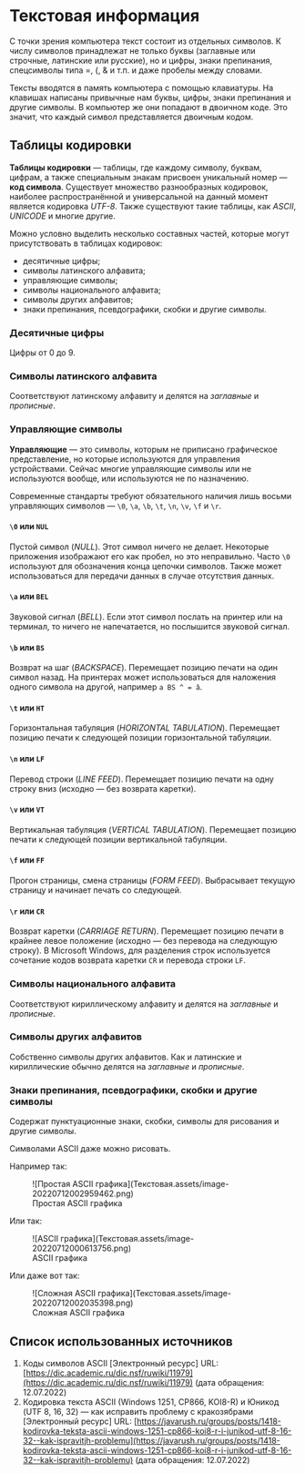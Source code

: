# Текстовая информация

С точки зрения компьютера текст состоит из отдельных символов. К числу символов принадлежат не только буквы (заглавные или строчные, латинские или русские), но и цифры, знаки препинания, спецсимволы типа $=$, $($, $\&$ и т.п. и даже пробелы между словами.

Тексты вводятся в память компьютера с помощью клавиатуры. На клавишах написаны привычные нам буквы, цифры, знаки препинания и другие символы. В компьютер же они попадают в двоичном коде. Это значит, что каждый символ представляется двоичным кодом.

## Таблицы кодировки

**Таблицы кодировки** — таблицы, где каждому символу, буквам, цифрам, а также специальным знакам присвоен уникальный номер — **код символа**. Существует множество разнообразных кодировок, наиболее распространённой и универсальной на данный момент является кодировка *UTF-8*. Также существуют такие таблицы, как *ASCII*, *UNICODE* и многие другие.

Можно условно выделить несколько составных частей, которые могут присутствовать в таблицах кодировок:

- десятичные цифры;
- символы латинского алфавита;
- управляющие символы;
- символы национального алфавита;
- символы других алфавитов;
- знаки препинания, псевдографики, скобки и другие символы.

### Десятичные цифры

Цифры от $0$ до $9$.

### Символы латинского алфавита

Соответствуют латинскому алфавиту и делятся на *заглавные* и *прописные*.

### Управляющие символы

**Управляющие** — это символы, которым не приписано графическое представление, но которые используются для управления устройствами. Сейчас многие управляющие символы или не используются вообще, или используются не по назначению.

Современные стандарты требуют обязательного наличия лишь восьми управляющих символов — `\0`, `\a`, `\b`, `\t`, `\n`, `\v`, `\f` и `\r`.

#### `\0` или `NUL`

Пустой символ (*NULL*). Этот символ ничего не делает. Некоторые приложения изображают его как пробел, но это неправильно. Часто `\0` используют для обозначения конца цепочки символов. Также может использоваться для передачи данных в случае отсутствия данных.

#### `\a` или `BEL` 

Звуковой сигнал (*BELL*). Если этот символ послать на принтер или на терминал, то ничего не напечатается, но послышится звуковой сигнал.

#### `\b` или `BS`

Возврат на шаг (*BACKSPACE*). Перемещает позицию печати на один символ назад. На принтерах может использоваться для наложения одного символа на другой, например `a BS ^ = â`.

#### `\t` или `HT`

Горизонтальная табуляция (*HORIZONTAL TABULATION*). Перемещает позицию печати к следующей позиции горизонтальной табуляции.

#### `\n` или `LF`

Перевод строки (*LINE FEED*). Перемещает позицию печати на одну строку вниз (исходно — без возврата каретки).

#### `\v` или `VT`

 Вертикальная табуляция (*VERTICAL TABULATION*). Перемещает позицию печати к следующей позиции вертикальной табуляции.

#### `\f` или `FF`

Прогон страницы, смена страницы (*FORM FEED*). Выбрасывает текущую страницу и начинает печать со следующей.

#### `\r` или `CR`

Возврат каретки (*CARRIAGE RETURN*). Перемещает позицию печати в крайнее левое положение (исходно — без перевода на следующую строку). В Microsoft Windows, для разделения строк используется сочетание кодов возврата каретки `CR` и перевода строки `LF`.

### Символы национального алфавита

Соответствуют кириллическому алфавиту и делятся на *заглавные* и *прописные*.

### Символы других алфавитов

Собственно символы других алфавитов. Как и латинские и кириллические обычно делятся на *заглавные* и *прописные*.

### Знаки препинания, псевдографики, скобки и другие символы

Содержат пунктуационные знаки, скобки, символы для рисования и другие символы.

Символами ASCII даже можно рисовать.

Например так:

<figure markdown>
  ![Простая ASCII графика](Текстовая.assets/image-20220712002959462.png)
  <figcaption>Простая ASCII графика</figcaption>
</figure>


Или так:

<figure markdown>
  ![ASCII графика](Текстовая.assets/image-20220712000613756.png)
  <figcaption>ASCII графика</figcaption>
</figure>


Или даже вот так:

<figure markdown>
  ![Сложная ASCII графика](Текстовая.assets/image-20220712002035398.png)
  <figcaption>Сложная ASCII графика</figcaption>
</figure>

## Список использованных источников

1. Коды символов ASCII [Электронный ресурс] URL: [https://dic.academic.ru/dic.nsf/ruwiki/11979](https://dic.academic.ru/dic.nsf/ruwiki/11979) (дата обращения: 12.07.2022)
2. Кодировка текста ASCII (Windows 1251, CP866, KOI8-R) и Юникод (UTF 8, 16, 32) — как исправить проблему с кракозябрами [Электронный ресурс] URL: [https://javarush.ru/groups/posts/1418-kodirovka-teksta-ascii-windows-1251-cp866-koi8-r-i-junikod-utf-8-16-32--kak-ispravitjh-problemu](https://javarush.ru/groups/posts/1418-kodirovka-teksta-ascii-windows-1251-cp866-koi8-r-i-junikod-utf-8-16-32--kak-ispravitjh-problemu) (дата обращения: 12.07.2022)